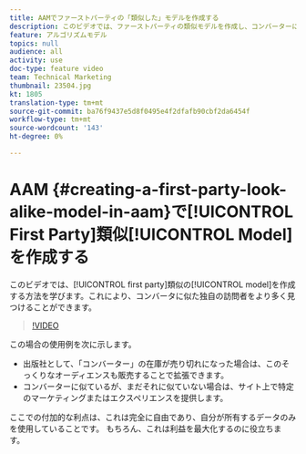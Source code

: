 ```yaml
---
title: AAMでファーストパーティの「類似した」モデルを作成する
description: このビデオでは、ファーストパーティの類似モデルを作成し、コンバーターに似た独自の訪問者をさらに見つける方法を学びます。
feature: アルゴリズムモデル
topics: null
audience: all
activity: use
doc-type: feature video
team: Technical Marketing
thumbnail: 23504.jpg
kt: 1805
translation-type: tm+mt
source-git-commit: ba76f9437e5d8f0495e4f2dfafb90cbf2da6454f
workflow-type: tm+mt
source-wordcount: '143'
ht-degree: 0%

---
```



# AAM {#creating-a-first-party-look-alike-model-in-aam}で[!UICONTROL First Party]類似[!UICONTROL Model]を作成する

このビデオでは、[!UICONTROL first party]類似の[!UICONTROL model]を作成する方法を学びます。これにより、コンバータに似た独自の訪問者をより多く見つけることができます。

>[!VIDEO](https://video.tv.adobe.com/v/23504/?quality=12)

この場合の使用例を次に示します。

* 出版社として、「コンバーター」の在庫が売り切れになった場合は、このそっくりなオーディエンスも販売することで拡張できます。
* コンバーターに似ているが、まだそれに似ていない場合は、サイト上で特定のマーケティングまたはエクスペリエンスを提供します。

ここでの付加的な利点は、これは完全に自由であり、自分が所有するデータのみを使用していることです。 もちろん、これは利益を最大化するのに役立ちます。
